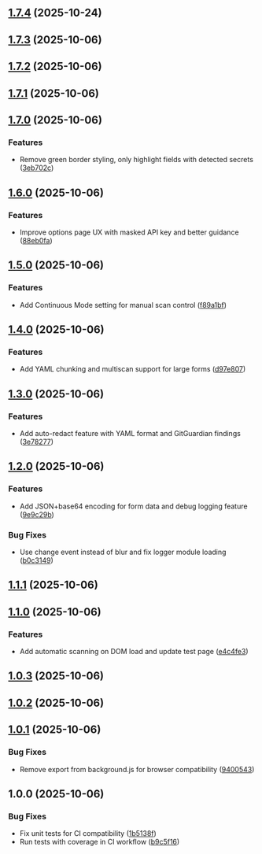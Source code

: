 ## [1.7.4](https://github.com/reaandrew/chromegg/compare/v1.7.3...v1.7.4) (2025-10-24)

## [1.7.3](https://github.com/reaandrew/chromegg/compare/v1.7.2...v1.7.3) (2025-10-06)

## [1.7.2](https://github.com/reaandrew/chromegg/compare/v1.7.1...v1.7.2) (2025-10-06)

## [1.7.1](https://github.com/reaandrew/chromegg/compare/v1.7.0...v1.7.1) (2025-10-06)

## [1.7.0](https://github.com/reaandrew/chromegg/compare/v1.6.0...v1.7.0) (2025-10-06)

### Features

* Remove green border styling, only highlight fields with detected secrets ([3eb702c](https://github.com/reaandrew/chromegg/commit/3eb702c9b9301ba6cdb98e9e184758f526edd7b0))

## [1.6.0](https://github.com/reaandrew/chromegg/compare/v1.5.0...v1.6.0) (2025-10-06)

### Features

* Improve options page UX with masked API key and better guidance ([88eb0fa](https://github.com/reaandrew/chromegg/commit/88eb0fa0c9d607366d0932db6f73065eb341796d))

## [1.5.0](https://github.com/reaandrew/chromegg/compare/v1.4.0...v1.5.0) (2025-10-06)

### Features

* Add Continuous Mode setting for manual scan control ([f89a1bf](https://github.com/reaandrew/chromegg/commit/f89a1bff6becc5ad7cc7fa4470200ad98f0a2c2d))

## [1.4.0](https://github.com/reaandrew/chromegg/compare/v1.3.0...v1.4.0) (2025-10-06)

### Features

* Add YAML chunking and multiscan support for large forms ([d97e807](https://github.com/reaandrew/chromegg/commit/d97e8072891897a4815a7332e20db3db9e612946))

## [1.3.0](https://github.com/reaandrew/chromegg/compare/v1.2.0...v1.3.0) (2025-10-06)

### Features

* Add auto-redact feature with YAML format and GitGuardian findings ([3e78277](https://github.com/reaandrew/chromegg/commit/3e78277e2b9e321edf9110917dee3ac966490b89))

## [1.2.0](https://github.com/reaandrew/chromegg/compare/v1.1.1...v1.2.0) (2025-10-06)

### Features

* Add JSON+base64 encoding for form data and debug logging feature ([9e9c29b](https://github.com/reaandrew/chromegg/commit/9e9c29bdec58cf817d46aa096e08ea53bb3f0c4d))

### Bug Fixes

* Use change event instead of blur and fix logger module loading ([b0c3149](https://github.com/reaandrew/chromegg/commit/b0c3149ab112311cf36285d956873210ad7e0981))

## [1.1.1](https://github.com/reaandrew/chromegg/compare/v1.1.0...v1.1.1) (2025-10-06)

## [1.1.0](https://github.com/reaandrew/chromegg/compare/v1.0.3...v1.1.0) (2025-10-06)

### Features

* Add automatic scanning on DOM load and update test page ([e4c4fe3](https://github.com/reaandrew/chromegg/commit/e4c4fe37d7d566a4cfa2557612bfba967dc8120c))

## [1.0.3](https://github.com/reaandrew/chromegg/compare/v1.0.2...v1.0.3) (2025-10-06)

## [1.0.2](https://github.com/reaandrew/chromegg/compare/v1.0.1...v1.0.2) (2025-10-06)

## [1.0.1](https://github.com/reaandrew/chromegg/compare/v1.0.0...v1.0.1) (2025-10-06)

### Bug Fixes

* Remove export from background.js for browser compatibility ([9400543](https://github.com/reaandrew/chromegg/commit/9400543b719a4ef233d637ca34b7b0befa75a458))

## 1.0.0 (2025-10-06)

### Bug Fixes

* Fix unit tests for CI compatibility ([1b5138f](https://github.com/reaandrew/chromegg/commit/1b5138fabafcb41f5ca8f9bff453a65eb50f8a37))
* Run tests with coverage in CI workflow ([b9c5f16](https://github.com/reaandrew/chromegg/commit/b9c5f16f10f02cd1174d43a5ccc9b6ecdd588c5e))
